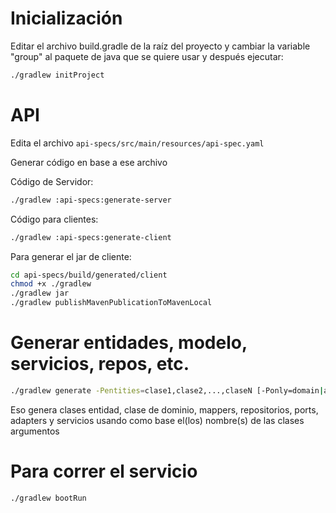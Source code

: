 # Inicialización

Editar el archivo build.gradle de la raíz del proyecto y cambiar la variable "group"
al paquete de java que se quiere usar y después ejecutar:

```bash
./gradlew initProject
```

# API

Edita el archivo `api-specs/src/main/resources/api-spec.yaml`

Generar código en base a ese archivo

Código de Servidor:

```bash
./gradlew :api-specs:generate-server
```

Código para clientes:

```bash
./gradlew :api-specs:generate-client
```

Para generar el jar de cliente:

```bash
cd api-specs/build/generated/client
chmod +x ./gradlew
./gradlew jar
./gradlew publishMavenPublicationToMavenLocal
```

# Generar entidades, modelo, servicios, repos, etc.

```bash
./gradlew generate -Pentities=clase1,clase2,...,claseN [-Ponly=domain|app|infra] [-PbasePackage=xxx.yyy.zzz]
```

Eso genera clases entidad, clase de dominio, mappers, repositorios, ports, adapters y servicios usando como base el(los)
nombre(s) de las clases argumentos

# Para correr el servicio

```bash
./gradlew bootRun
```